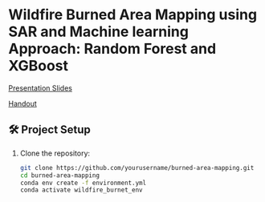 # Wildfire Burned Area Mapping using SAR and Machine learning Approach: Random Forest and XGBoost

[Presentation Slides](https://drive.google.com/file/d/1YQ7ks8pf0-SPcX9wqhoU0GPQTIKpKZtt/view?usp=sharing)

[Handout](https://github.com/user-attachments/files/20343101/A1_Handout_Twayana.pdf)

## 🛠 Project Setup

1. Clone the repository:
   ```bash
   git clone https://github.com/yourusername/burned-area-mapping.git
   cd burned-area-mapping
   conda env create -f environment.yml
   conda activate wildfire_burnet_env
   




